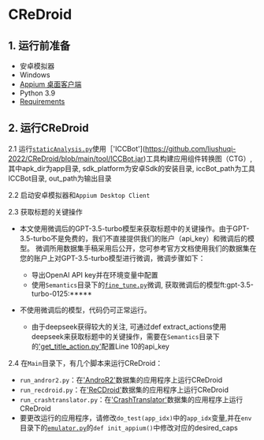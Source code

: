 # CReDroid

## 1. 运行前准备
* 安卓模拟器
* Windows
* [Appium 桌面客户端](https://github.com/appium/appium-desktop/releases/tag/v1.22.3-4)
* Python 3.9
* [Requirements](https://github.com/liushuqi-2022/CReDroid/blob/main/requirements.txt)

## 2. 运行CReDroid

2.1 运行[`staticAnalysis.py`](https://github.com/liushuqi-2022/CReDroid/blob/main/staticAnalysis.py)使用［'ICCBot'](https://github.com/liushuqi-2022/CReDroid/blob/main/tool/ICCBot.jar)工具构建应用组件转换图（CTG）, 其中apk_dir为app目录, sdk_platform为安卓Sdk的安装目录, iccBot_path为工具ICCBot目录, out_path为输出目录

2.2 启动安卓模拟器和`Appium Desktop Client`

2.3 获取标题的关键操作

* 本文使用微调后的GPT-3.5-turbo模型来获取标题中的关键操作。由于GPT-3.5-turbo不是免费的，我们不直接提供我们的账户（api_key）和微调后的模型。
微调所用数据集手稿采用后公开，您可参考官方文档使用我们的数据集在您的账户上对GPT-3.5-turbo模型进行微调，微调步骤如下：
  * 导出OpenAI API key并在环境变量中配置
  * 使用`Semantics`目录下的[`fine_tune.py`](https://github.com/liushuqi-2022/CReDroid/blob/main/Semantics/fine_tune.py)微调, 获取微调后的模型ft:gpt-3.5-turbo-0125:*****
  
* 不使用微调后的模型，代码仍可正常运行。
  * 由于deepseek获得较大的关注, 可通过def extract_actions使用deepseek来获取标题中的关键操作，需要在`Semantics`目录下的['get_title_action.py'](https://github.com/liushuqi-2022/CReDroid/blob/main/Semantics/get_title_action.py)配置Line 10的api_key
  
  
2.4 在`Main`目录下，有几个脚本来运行CReDroid：
* `run_andror2.py`：在['AndroR2'](https://github.com/liushuqi-2022/CReDroid/tree/main/Data/AndroR2)数据集的应用程序上运行CReDroid
* `run_recdroid.py`：在['ReCDroid'](https://github.com/liushuqi-2022/CReDroid/tree/main/Data/ReCDroid)数据集的应用程序上运行CReDroid
* `run_crashtranslator.py`：在['CrashTranslator'](https://github.com/liushuqi-2022/CReDroid/tree/main/Data/CrashTranslator)数据集的应用程序上运行CReDroid
* 要更改运行的应用程序，请修改`do_test(app_idx)`中的`app_idx`变量,并在`env`目录下的[`emulator.py`](https://github.com/liushuqi-2022/CReDroid/blob/main/env/emulator.py)的`def init_appium()`中修改对应的desired_caps



